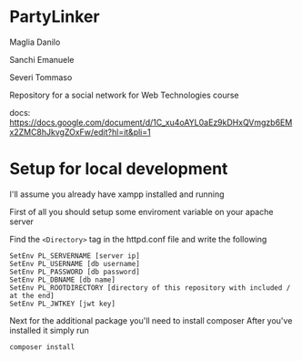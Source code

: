 # PartyLinker

  

Maglia Danilo

Sanchi Emanuele

Severi Tommaso

  

Repository for a social network for Web Technologies course

  

docs: https://docs.google.com/document/d/1C_xu4oAYL0aEz9kDHxQVmgzb6EMx2ZMC8hJkvgZOxFw/edit?hl=it&pli=1

  

# Setup for local development

  

I'll assume you already have xampp installed and running

  

First of all you should setup some enviroment variable on your apache server

Find the `<Directory>` tag in the httpd.conf file and write the following

    SetEnv PL_SERVERNAME [server ip]
    SetEnv PL_USERNAME [db username]
    SetEnv PL_PASSWORD [db password]
    SetEnv PL_DBNAME [db name]
    SetEnv PL_ROOTDIRECTORY [directory of this repository with included / at the end]
    SetEnv PL_JWTKEY [jwt key]

Next for the additional package you'll need to install composer
After you've installed it simply run

    composer install